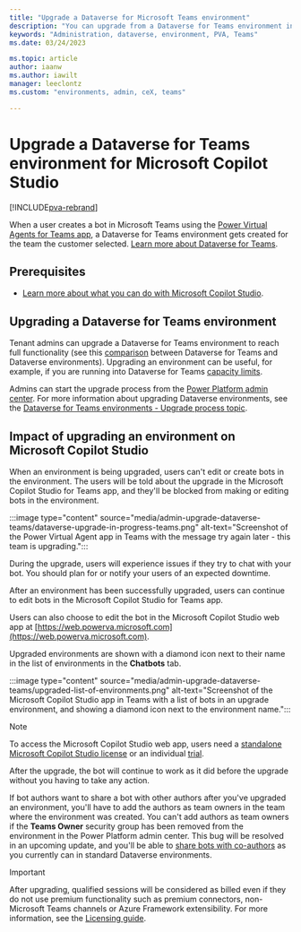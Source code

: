 ```yaml
---
title: "Upgrade a Dataverse for Microsoft Teams environment"
description: "You can upgrade from a Dataverse for Teams environment in Microsoft Copilot Studio, so you can avoid capacity limits."
keywords: "Administration, dataverse, environment, PVA, Teams"
ms.date: 03/24/2023

ms.topic: article
author: iaanw
ms.author: iawilt
manager: leeclontz
ms.custom: "environments, admin, ceX, teams"

---
```


# Upgrade a Dataverse for Teams environment for Microsoft Copilot Studio

[!INCLUDE[pva-rebrand](includes/pva-rebrand.md)]

When a user creates a bot in Microsoft Teams using the [Power Virtual
Agents for Teams app](fundamentals-what-is-power-virtual-agents.md), a Dataverse for Teams environment gets created for the team the customer selected. [Learn more about Dataverse for Teams](/power-platform/admin/about-teams-environment).

## Prerequisites

- [Learn more about what you can do with Microsoft Copilot Studio](fundamentals-what-is-power-virtual-agents.md).

## Upgrading a Dataverse for Teams environment

Tenant admins can upgrade a Dataverse for Teams environment to reach full functionality (see this
[comparison](/power-platform/admin/about-teams-environment#conceptual-model) between Dataverse for Teams and Dataverse environments). Upgrading an environment can be useful, for example, if you are running into Dataverse for Teams [capacity limits](/power-platform/admin/about-teams-environment#capacity-limits).

Admins can start the upgrade process from the [Power Platform admin
center](https://admin.powerplatform.microsoft.com/).
For more information about upgrading Dataverse environments, see the [Dataverse for Teams environments - Upgrade process topic](/power-platform/admin/about-teams-environment\#upgrade-process).

## Impact of upgrading an environment on Microsoft Copilot Studio

When an environment is being upgraded, users can't edit or create bots in the environment. The users will be told about the upgrade in the Microsoft Copilot Studio for Teams app, and they'll be blocked
from making or editing bots in the environment.

:::image type="content" source="media/admin-upgrade-dataverse-teams/dataverse-upgrade-in-progress-teams.png" alt-text="Screenshot of the Power Virtual Agent app in Teams  with the message try again later - this team is upgrading.":::

During the upgrade, users will experience issues if they try to chat with your bot. You should plan for or notify your users of an expected downtime.

After an environment has been successfully upgraded, users can continue to edit bots in the Microsoft Copilot Studio for Teams app.

Users can also choose to edit the bot in the Microsoft Copilot Studio web app at [https://web.powerva.microsoft.com](https://web.powerva.microsoft.com).

Upgraded environments are shown with a diamond icon next to their name in the list of environments in the **Chatbots** tab.

:::image type="content" source="media/admin-upgrade-dataverse-teams/upgraded-list-of-environments.png" alt-text="Screenshot of the Microsoft Copilot Studio app in Teams with a list of bots in an upgrade environment, and showing a diamond icon next to the environment name.":::

> [!NOTE]
> To access the Microsoft Copilot Studio web app, users need a [standalone Microsoft Copilot Studio license](requirements-licensing-subscriptions.md) or an individual [trial](sign-up-individual.md).

After the upgrade, the bot will continue to work as it did before the upgrade without you having to take any action.

If bot authors want to share a bot with other authors after you've upgraded an environment, you'll have to add the authors as team owners in the team where the environment was created. You can't add authors as team owners if the **Teams Owner** security group has been removed from the environment in the Power Platform admin center. This bug will be resolved in an upcoming update, and you'll be able to [share bots with co-authors](admin-share-bots.md) as you currently can in standard Dataverse environments.

> [!IMPORTANT]
> After upgrading, qualified sessions will be considered as billed even if they do not use premium functionality such as premium connectors, non-Microsoft Teams channels or Azure Framework extensibility. For more information, see the [Licensing guide](https://go.microsoft.com/fwlink/?linkid=2085130).
